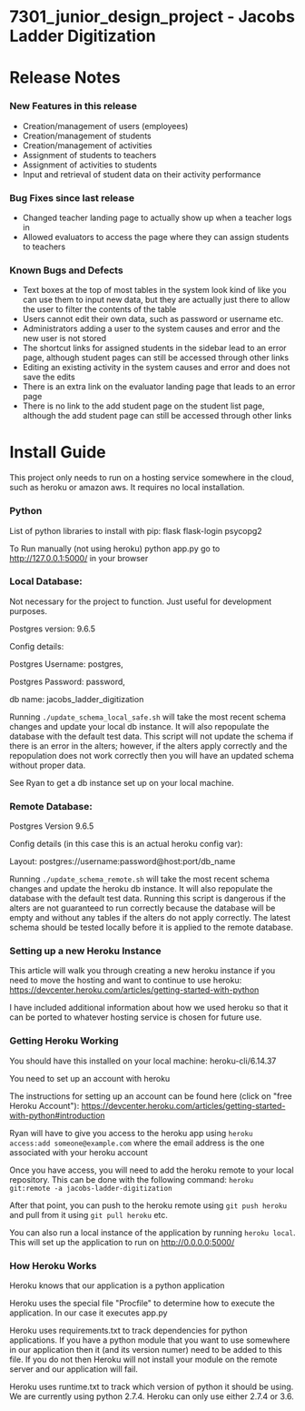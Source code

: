 # 7301_junior_design_project - Jacobs Ladder Digitization

# Release Notes

### New Features in this release

- Creation/management of users (employees)
- Creation/management of students
- Creation/management of activities
- Assignment of students to teachers
- Assignment of activities to students
- Input and retrieval of student data on their activity performance

### Bug Fixes since last release

- Changed teacher landing page to actually show up when a teacher logs in
- Allowed evaluators to access the page where they can assign students to teachers

### Known Bugs and Defects

- Text boxes at the top of most tables in the system look kind of like you can use them to input new data, but they are actually just there to allow the user to filter the contents of the table
- Users cannot edit their own data, such as password or username etc.
- Administrators adding a user to the system causes and error and the new user is not stored
- The shortcut links for assigned students in the sidebar lead to an error page, although student pages can still be accessed through other links
- Editing an existing activity in the system causes and error and does not save the edits
- There is an extra link on the evaluator landing page that leads to an error page
- There is no link to the add student page on the student list page, although the add student page can still be accessed through other links

# Install Guide

This project only needs to run on a hosting service somewhere in the cloud, such as heroku or amazon aws. It requires no local installation.

### Python

List of python libraries to install with pip:
flask
flask-login
psycopg2

To Run manually (not using heroku)
python app.py
go to http://127.0.0.1:5000/ in your browser


### Local Database:

Not necessary for the project to function. Just useful for development purposes.

Postgres version: 9.6.5

Config details:


Postgres Username: postgres,

Postgres Password: password,

db name: jacobs_ladder_digitization

Running `./update_schema_local_safe.sh` will take the most recent schema changes and update your local db instance. It will also repopulate the database with the default test data. This script will not update the schema if there is an error in the alters; however, if the alters apply correctly and the repopulation does not work correctly then you will have an updated schema without proper data.

See Ryan to get a db instance set up on your local machine.


### Remote Database:

Postgres Version 9.6.5

Config details (in this case this is an actual heroku config var):

Layout:       postgres://username:password@host:port/db_name

Running `./update_schema_remote.sh` will take the most recent schema changes and update the heroku db instance. It will also repopulate the database with the default test data. Running this script is dangerous if the alters are not guaranteed to run correctly because the database will be empty and without any tables if the alters do not apply correctly. The latest schema should be tested locally before it is applied to the remote database.

### Setting up a new Heroku Instance

This article will walk you through creating a new heroku instance if you need to move the hosting and want to continue to use heroku: https://devcenter.heroku.com/articles/getting-started-with-python

I have included additional information about how we used heroku so that it can be ported to whatever hosting service is chosen for future use.

### Getting Heroku Working

You should have this installed on your local machine: heroku-cli/6.14.37

You need to set up an account with heroku

The instructions for setting up an account can be found here (click on "free Heroku Account"): https://devcenter.heroku.com/articles/getting-started-with-python#introduction

Ryan will have to give you access to the heroku app using `heroku access:add someone@example.com` where the email address is the one associated with your heroku account

Once you have access, you will need to add the heroku remote to your local repository. This can be done with the following command: `heroku git:remote -a jacobs-ladder-digitization`

After that point, you can push to the heroku remote using `git push heroku` and pull from it using `git pull heroku` etc.

You can also run a local instance of the application by running `heroku local`. This will set up the application to run on http://0.0.0.0:5000/


### How Heroku Works

Heroku knows that our application is a python application

Heroku uses the special file "Procfile" to determine how to execute the application. In our case it executes app.py

Heroku uses requirements.txt to track dependencies for python applications. If you have a python module that you want to use somewhere in our application then it (and its version numer) need to be added to this file. If you do not then Heroku will not install your module on the remote server and our application will fail.

Heroku uses runtime.txt to track which version of python it should be using. We are currently using python 2.7.4. Heroku can only use either 2.7.4 or 3.6.
